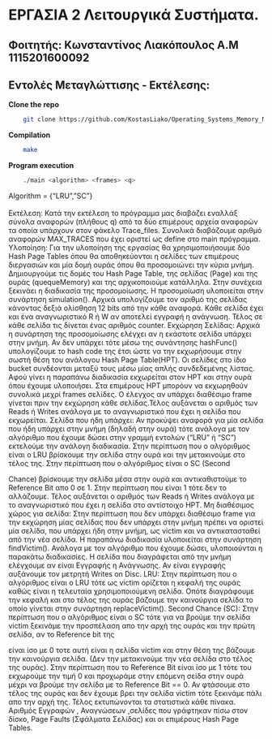 # ΕΡΓΑΣΙΑ 2 Λειτουργικά Συστήματα.

## Φοιτητής: Κωνσταντίνος Λιακόπουλος Α.Μ 1115201600092
## Εντολές Μεταγλώττισης - Εκτέλεσης:
**Clone the repo** 
```sh
    git clone https://github.com/KostasLiako/Operating_Systems_Memory_Management.git
```
**Compilation**
```sh
    make
```

**Program execution** 
```sh
    ./main <algorithm> <frames> <q>
```
 Algorithm = {“LRU”,”SC”}
<br>
<br>
Εκτέλεση: Κατά την εκτέλεση το πρόγραμμα μας διαβάζει εναλλάξ σύνολα αναφορών (πλήθους q) από τα δύο επιμέρους αρχεία αναφορών τα οποία υπάρχουν στον φάκελο Trace_files. Συνολικά διαβάζουμε αριθμό αναφορών MAX_TRACES που έχει οριστεί ως define στο main πρόγραμμα.
Υλοποίηση: Για την υλοποίηση της εργασίας θα χρησιμοποιήσουμε δύο Hash Page Tables όπου θα αποθηκεύονται η σελίδες των επιμέρους διεργασιών και μία δομή ουράς όπου θα προσομοιώνει την κύρια μνήμη. Δημιουργούμε τις δομές του Hash Page Table, της σελίδας (Page) και της ουράς (quequeMemory) και της αρχικοποιούμε κατάλληλα. Στην συνέχεια ξεκινάει η διαδικασία της προσομοίωσης. Η προσομοίωση υλοποιείται στην συνάρτηση simulation().
 Αρχικά υπολογίζουμε τον αριθμό της σελίδας κάνοντας δεξιά ολίσθηση 12 bits από την κάθε αναφορά. Κάθε σελίδα έχει και ένα αναγνωριστικό R ή W αν αποτελεί εγγραφή η ανάγνωση. Τέλος σε κάθε σελίδα τις δίνεται ένας αριθμός counter.
Εκχώρηση Σελίδας: Αρχικά η συνάρτηση της προσομοίωσης ελέγχει αν η εκάστοτε σελίδα υπάρχει στην μνήμη. Αν δεν υπάρχει τότε μέσω της συνάντησης hashFunc() υπολογίζουμε το hash code της έτσι ώστε να την εκχωρήσουμε στην σωστή θέση του ανάλογου Hash Page Table(HPT). Οι σελίδες στο ίδιο bucket συνδέονται μεταξύ τους μέσω μίας απλής συνδεδεμένης λίστας. Αφού γίνει η παραπάνω διαδικασία εκχωρείται στον HPT και στην ουρά όπου έχουμε υλοποιήσει. Στα επιμέρους HPT μπορόυν να εκχωρηθούν συνολικά μεχρί frames σελίδες. Ο έλεγχος αν υπάρχει διαθέσιμο frame γίνεται πριν την εκχώρηση κάθε σελίδας.Τέλος αυξάνεται ο αριθμός των Reads ή Writes ανάλογα με το αναγνωριστικό που έχει η σελίδα που εκχωρείται.
Σελίδα που ήδη υπάρχει: Αν προκύψει αναφορά για μία σελίδα που ήδη υπάρχει στην μνήμη (δηλαδή στην ουρά) τότε ανάλογα με τον αλγόριθμο που έχουμε δώσει στην γραμμή εντολών (“LRU” ή “SC”) εκτελούμε την ανάλογη διαδικασία. Στην περίπτωση που ο αλγόριθμος είναι ο LRU βρίσκουμε την σελίδα στην ουρά και την μετακινούμε στο τέλος της. Στην
περίπτωση που ο αλγόριθμος είναι ο SC (Second

Chance) βρίσκουμε την σελίδα μέσα στην ουρά και αντικαθιστούμε το Reference Bit απο 0 σε 1. Στην περίπτωση που είναι 1 τότε δεν το αλλάζουμε. Τέλος αυξάνεται ο αριθμός των Reads ή Writes ανάλογα με το αναγνωριστικό που έχει η σελίδα στο αντίστοιχο HPT.
Μη διαθέσιμος χώρος για σελίδα: Στην περίπτωση που δεν υπάρχει διαθέσιμο frame για την εκχώρηση μίας σελίδας που δεν υπάρχει στην μνήμη πρέπει να οριστεί μία σελίδα, που υπάρχει ήδη στην μνήμη, ως victim και να αντικατασταθεί από την νέα σελίδα. Η παραπάνω διαδικασία υλοποιείται στην συνάρτηση findVictim(). Ανάλογα με τον αλγόριθμο που έχουμε δώσει, υλοποιούνται η παρακάτω διαδικασίες.
Η σελίδα που διαγράφεται από την μνήμη ελέγχουμε αν είναι Εγγραφής η Ανάγνωσης. Αν είναι εγγραφής αυξάνουμε τον μετρητή Writes on Disc.
LRU: Στην περίπτωση που ο αλγόριθμος είναι ο LRU τότε ως victim ορίζεται η κεφαλή της ουράς καθώς είναι η τελευταία χρησιμοποιούμενη σελίδα. Οπότε διαγράφουμε την κεφαλή και στο τέλος της ουράς βάζουμε την καινούργια σελίδα το οποίο γίνεται στην συνάρτηση replaceVictim().
Second Chance (SC): Στην περίπτωση που ο αλγόριθμος είναι ο SC τότε για να βρούμε την σελίδα victim ξεκινάμε την προσπέλαση απο την αρχή της
ουράς και την πρώτη σελίδα, αν το Reference bit της
 
είναι ίσο με 0 τοτε αυτή είναι η σελίδα victim και στην θέση της βάζουμε την καινούργια σελίδα. (Δεν την μετακινούμε την νέα σελίδα στο τέλος της ουράς). Στην περίπτωση που το Reference Bit είναι ίσο με 1 τότε του εκχωρούμε την τιμή 0 και προχωράμε στην επόμενη σείδα στην ουρά μέχρι να βρούμε την σελίδα με το Reference Bit == 0. Αν φτάσουμε στο τέλος της ουράς και δεν έχουμε βρει την σελίδα victim τότε ξεκινάμε πάλι απο την αρχή της.
Τέλος εκτυπώνονται τα στατιστικά κάθε πίνακα. Αριθμός Εγγραφών , Αναγνώσεων ,σελίδες που γράφτηκαν πίσω στον δίσκο, Page Faults (Σφάλματα Σελίδας) και οι επιμέρους Hash Page Tables.
